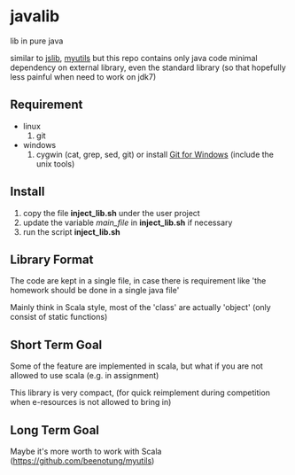 # javalib
lib in pure java

similar to [jslib](https://github.com/beenotung/jslib), [myutils](https://github.com/beenotung/myutils)
but this repo contains only java code
minimal dependency on external library, even the standard library (so that hopefully less painful when need to work on jdk7)

## Requirement
 - linux
    1. git
 - windows
    1. cygwin (cat, grep, sed, git)
    or install [Git for Windows](https://git-scm.com/) (include the unix tools)

## Install
1. copy the file **inject_lib.sh** under the user project
2. update the variable *main_file* in **inject_lib.sh** if necessary
3. run the script **inject_lib.sh**

## Library Format
The code are kept in a single file, in case there is requirement like 'the homework should be done in a single java file'

Mainly think in Scala style, most of the 'class' are actually 'object' (only consist of static functions)

## Short Term Goal
Some of the feature are implemented in scala, but what if you are not allowed to use scala (e.g. in assignment)

This library is very compact, (for quick reimplement during competition when e-resources is not allowed to bring in)

## Long Term Goal
Maybe it's more worth to work with Scala (https://github.com/beenotung/myutils)

